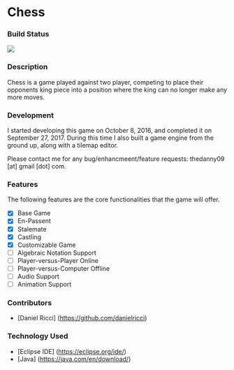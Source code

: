# Chess

### Build Status
<img src="https://travis-ci.org/danielricci/chess.svg?branch=master" />


### Description
Chess is a game played against two player, competing to place their opponents king piece into a position where the king can
no longer make any more moves.

### Development
I started developing this game on October 8, 2016, and completed it on September 27, 2017. During this time I also built a game engine from the ground up, along with a tilemap editor.

Please contact me for any bug/enhancmeent/feature requests: thedanny09 [at] gmail [dot] com.

### Features
The following features are the core functionalities that the game will offer.
- [x] Base Game
- [x] En-Passent
- [x] Stalemate
- [x] Castling
- [x] Customizable Game
- [ ] Algebraic Notation Support
- [ ] Player-versus-Player Online
- [ ] Player-versus-Computer Offline
- [ ] Audio Support
- [ ] Animation Support

### Contributors
* [Daniel Ricci] (https://github.com/danielricci)

### Technology Used
* [Eclipse IDE] (https://eclipse.org/ide/)
* [Java]  (https://java.com/en/download/)
